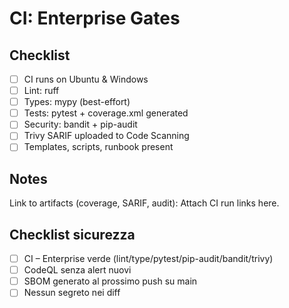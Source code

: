 # CI: Enterprise Gates

## Checklist
- [ ] CI runs on Ubuntu & Windows
- [ ] Lint: ruff
- [ ] Types: mypy (best-effort)
- [ ] Tests: pytest + coverage.xml generated
- [ ] Security: bandit + pip-audit
- [ ] Trivy SARIF uploaded to Code Scanning
- [ ] Templates, scripts, runbook present

## Notes
Link to artifacts (coverage, SARIF, audit): Attach CI run links here.


## Checklist sicurezza
- [ ] CI – Enterprise verde (lint/type/pytest/pip-audit/bandit/trivy)
- [ ] CodeQL senza alert nuovi
- [ ] SBOM generato al prossimo push su main
- [ ] Nessun segreto nei diff
